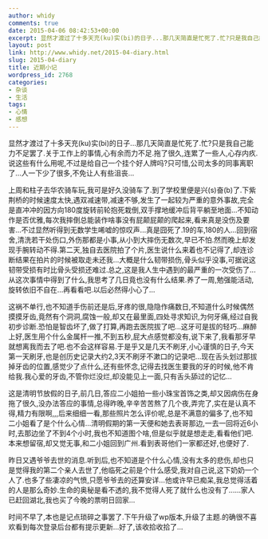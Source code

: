 ```yaml
---
author: whidy
comments: true
date: 2015-04-06 08:42:53+00:00
excerpt: 显然才渡过了十多天充(ku)实(bi)的日子...那几天简直是忙死了.忙?只是我自己能力不足罢了.关于工作上的事情,心有余而力不足.拖了很久,连累了一些人,心存内疚.说这些有什么用呢,不过是给自己一个挂个好人牌吗?
layout: post
link: http://www.whidy.net/2015-04-diary.html
slug: 2015-04-diary
title: 近期小记
wordpress_id: 2768
categories:
- 杂谈
- 生活
tags:
- 心情
- 感想
---
```


显然才渡过了十多天充(ku)实(bi)的日子...那几天简直是忙死了.忙?只是我自己能力不足罢了.关于工作上的事情,心有余而力不足.拖了很久,连累了一些人,心存内疚.说这些有什么用呢,不过是给自己一个挂个好人牌吗?只可惜,公司太多的同事离职了...人一下少了很多,不免让人有些沮丧...

上周和柱子去华农骑车玩,我可是好久没骑车了.到了学校里便是兴(s)奋(b)了.下紫荆桥的时候速度太快,遇双减速带,减速不够,发生了一起较为严重的意外事故,完全是直冲冲的因方向180度旋转前轮抱死栽倒,双手撑地缓冲后背平躺至地面...不知动作是否优雅,每次我摔倒总能装作啥事没有屁颠屁颠的爬起来,看来真是没伤及要害...不过显然听得到无数学生唏嘘的惊叹声...真是囧死了.19的车,180的人...回到宿舍,清洗若干处伤口,外伤那都是小事,从小到大摔伤无数次,早已不怕.然而晚上却发现手腕转动不得.第二天,独自去医院拍了个片,医生说什么来着也不记得了,却连诊断结果在拍片的时候被取走未还我...大概是什么韧带损伤,骨头似乎没事,可据说这韧带受损有时比骨头受损还难过.总之,这是我人生中遇到的最严重的一次受伤了...从这次事情中得到了什么,我思考了几日竟也没有什么结果.养了一周,勉强能活动,旋转依旧不自在...再看看吧.以后必然得小心了...

这祸不单行,也不知道手伤前还是后,牙疼的很,隐隐作痛数日,不知道什么时候偶然摸摸牙齿,竟然有个洞洞,腐蚀一般,却又在最里面,四处寻求知识,为何牙痛,经过自我初步诊断.恐怕是智齿坏了,做了打算,再跑去医院拔了吧...这牙可是拔的轻巧...麻醉上好,医生用个什么金属杆一推,不到五秒,屁大点感觉都没有,说下来了,我看那牙早就想离我而去了吧.也不会这样容易.于是乎又是几天不刷牙,小心谨慎的日子,今天第一天刷牙,也是创历史记录大约2,3天不刷牙不漱口的记录吧...现在舌头划过那拔掉牙齿的位置,感觉少了点什么,还有些怀念,记得去找医生要我的牙的时候,他不肯给我.我心爱的牙齿,不管你烂没烂,却没能见上一面,只有舌头舔过的记忆...

这是清明节放假的日子,前几日,答应二小姐拍一些小珠宝首饰之类,却又因病伤在身拖了很久,没办法答应的事情,总得昨晚,辛辛苦苦熬了几个夜,弄完了,实在是认真不得,精力有限啊,,,后来细细一看,那些照片怎么评价呢,总是不满意的偏多了,也不知二小姐看了是个什么心情...清明假期的第一天便和她去表哥那边,一去一回将近6小时,去那边坐了不到4个小时,我也不知道图个啥,但是似乎就是想走走,看看他们吧.本来想留宿,却又觉无事,和二小姐回到广州.看到表哥他们一家都还好,也便好了.

昨日又遇爷爷去世的消息.听到后,也不知道是个什么心情,没有太多的悲伤,却也只是觉得我的第二个亲人去世了,他临死之前是个什么感受,我对自己说,这下奶奶一个人了.也多了些凄凉的气愤,只愿爷爷去的还算安详...他或许早已痴呆,我总觉得活着的人是那么奇妙.生命的奥秘是看不透的,我不觉得人死了就什么也没有了......家人已赶回湖北,我也买了今晚的票明日回家...

时间不早了,本也是记点琐碎之事罢了.下午升级了wp版本,升级了主题.的确很不喜欢看到每次登录后台都有提示更新...好了,该收拾收拾了...
